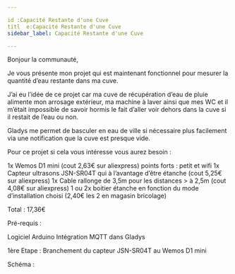 ```yaml
---

id :Capacité Restante d'une Cuve
titl  e:Capacité Restante d'une Cuve
sidebar_label: Capacité Restante d'une Cuve

---
```

Bonjour la communauté,

Je vous présente mon projet qui est maintenant fonctionnel pour mesurer la quantité d’eau       restante dans ma cuve.

J’ai eu l’idée de ce projet car ma cuve de récupération d’eau de pluie alimente mon arrosage   extérieur, ma machine à laver ainsi que mes WC et il m’était impossible de savoir hormis le fait d’aller voir dehors dans la cuve si il restait de l’eau ou non.

Gladys me permet de basculer en eau de ville si nécessaire plus facilement via une notification que la cuve est presque vide.

Pour ce projet si cela vous intéresse vous aurez besoin :

1x Wemos D1 mini (cout 2,63€ sur aliexpress) points forts : petit et wifi 
1x Capteur ultrasons JSN-SR04T qui à l’avantage d’être étanche (cout 5,25€ sur aliexpress)
1x Cable rallonge de 3,5m pour les distances > à 2,5m (cout 4,08€ sur aliexpress)
1 ou 2x boitier étanche en fonction du mode d’installation choisi (2,40€ les 2 en magasin           bricolage)

Total : 17,36€

Pré-requis : 

  Logiciel  Arduino
  Intégration MQTT dans Gladys

1ère Etape : Branchement du capteur JSN-SR04T au Wemos D1 mini

Schéma : 
